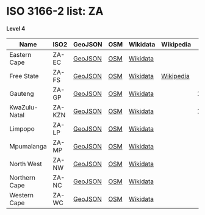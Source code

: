 # ISO 3166-2 list: ZA


#### Level 4
Name | ISO2 | GeoJSON | OSM | Wikidata | Wikipedia | population 
--- | --- | --- | --- | --- | --- | --: 
Eastern Cape | ZA-EC | [GeoJSON](../../export/geojson/q8/iso2/ZA/ZA-EC.geojson) | [OSM](https://www.openstreetmap.org/relation/88574) | [Wikidata](https://www.wikidata.org/wiki/Q130840) |  | 6,436,761
Free State | ZA-FS | [GeoJSON](../../export/geojson/q8/iso2/ZA/ZA-FS.geojson) | [OSM](https://www.openstreetmap.org/relation/92417) | [Wikidata](https://www.wikidata.org/wiki/Q160284) | [Wikipedia](http://en.wikipedia.org/wiki/en%3AFree%20State%20%28province%29) | 2,753,200
Gauteng | ZA-GP | [GeoJSON](../../export/geojson/q8/iso2/ZA/ZA-GP.geojson) | [OSM](https://www.openstreetmap.org/relation/349344) | [Wikidata](https://www.wikidata.org/wiki/Q133083) |  | 12,272,263
KwaZulu-Natal | ZA-KZN | [GeoJSON](../../export/geojson/q8/iso2/ZA/ZA-KZN.geojson) | [OSM](https://www.openstreetmap.org/relation/349390) | [Wikidata](https://www.wikidata.org/wiki/Q81725) |  | 10,267,300
Limpopo | ZA-LP | [GeoJSON](../../export/geojson/q8/iso2/ZA/ZA-LP.geojson) | [OSM](https://www.openstreetmap.org/relation/349547) | [Wikidata](https://www.wikidata.org/wiki/Q134907) |  | 5,404,868
Mpumalanga | ZA-MP | [GeoJSON](../../export/geojson/q8/iso2/ZA/ZA-MP.geojson) | [OSM](https://www.openstreetmap.org/relation/349556) | [Wikidata](https://www.wikidata.org/wiki/Q132410) |  | 2,065,883
North West | ZA-NW | [GeoJSON](../../export/geojson/q8/iso2/ZA/ZA-NW.geojson) | [OSM](https://www.openstreetmap.org/relation/349519) | [Wikidata](https://www.wikidata.org/wiki/Q165956) |  | 3,509,953
Northern Cape | ZA-NC | [GeoJSON](../../export/geojson/q8/iso2/ZA/ZA-NC.geojson) | [OSM](https://www.openstreetmap.org/relation/86720) | [Wikidata](https://www.wikidata.org/wiki/Q132418) |  | 1,145,861
Western Cape | ZA-WC | [GeoJSON](../../export/geojson/q8/iso2/ZA/ZA-WC.geojson) | [OSM](https://www.openstreetmap.org/relation/80501) | [Wikidata](https://www.wikidata.org/wiki/Q127167) |  | 6,844,272
